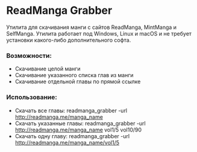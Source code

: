 # ReadManga Grabber

Утилита для скачивания манги с сайтов ReadManga, MintManga и SelfManga. Утилита работает под Windows, Linux и macOS и не требует установки какого-либо дополнительного софта.

### Возможности:

* Скачивание целой манги
* Скачивание указанного списка глав из манги
* Скачивание отдельной главы по прямой ссылке

### Использование:

* Скачать все главы: readmanga_grabber -url http://readmanga.me/manga_name
* Скачать указанные главы: readmanga_grabber -url http://readmanga.me/manga_name vol1/5 vol10/90
* Скачать одну главу: readmanga_grabber -url http://readmanga.me/manga_name/vol1/5